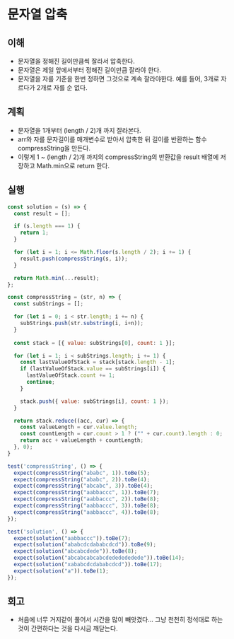 # 문자열 압축

## 이해

- 문자열을 정해진 길이만큼씩 잘라서 압축한다.
- 문자열은 제일 앞에서부터 정해진 길이만큼 잘라야 한다.
- 문자열을 자를 기준을 한번 정하면 그것으로 계속 잘라야한다. 예를 들어, 3개로 자르다가 2개로 자를 순 없다.

## 계획

- 문자열을 1개부터 (length / 2)개 까지 잘라본다.
- arr와 자를 문자길이를 매개변수로 받아서 압축한 뒤 길이를 반환하는 함수 compressString을 만든다.
- 이렇게 1 ~ (length / 2)개 까지의 compressString의 반환값을 result 배열에 저장하고 Math.min으로 return 한다.

## 실행

```javascript
const solution = (s) => {
  const result = [];

  if (s.length === 1) {
    return 1;
  }

  for (let i = 1; i <= Math.floor(s.length / 2); i += 1) {
    result.push(compressString(s, i));
  }

  return Math.min(...result);
};

const compressString = (str, n) => {
  const subStrings = [];

  for (let i = 0; i < str.length; i += n) {
    subStrings.push(str.substring(i, i+n));
  }
  
  const stack = [{ value: subStrings[0], count: 1 }];

  for (let i = 1; i < subStrings.length; i += 1) {
    const lastValueOfStack = stack[stack.length - 1];
    if (lastValueOfStack.value == subStrings[i]) {
      lastValueOfStack.count += 1;
      continue;
    }

    stack.push({ value: subStrings[i], count: 1 });
  }

  return stack.reduce((acc, cur) => {
    const valueLength = cur.value.length;
    const countLength = cur.count > 1 ? ("" + cur.count).length : 0;
    return acc + valueLength + countLength;
  }, 0);
}

test('compressString', () => {
  expect(compressString("ababc", 1)).toBe(5);
  expect(compressString("ababc", 2)).toBe(4);
  expect(compressString("abcabc", 3)).toBe(4);
  expect(compressString("aabbaccc", 1)).toBe(7); 
  expect(compressString("aabbaccc", 2)).toBe(8);
  expect(compressString("aabbaccc", 3)).toBe(8);
  expect(compressString("aabbaccc", 4)).toBe(8);
});

test('solution', () => {
  expect(solution("aabbaccc")).toBe(7);
  expect(solution("ababcdcdababcdcd")).toBe(9);
  expect(solution("abcabcdede")).toBe(8);
  expect(solution("abcabcabcabcdededededede")).toBe(14);
  expect(solution("xababcdcdababcdcd")).toBe(17);
  expect(solution("a")).toBe(1);
});
```

## 회고

- 처음에 너무 거지같이 풀어서 시간을 많이 빼앗겼다... 그냥 천천히 정석대로 하는 것이 간편하다는 것을 다시금 깨닫는다.
